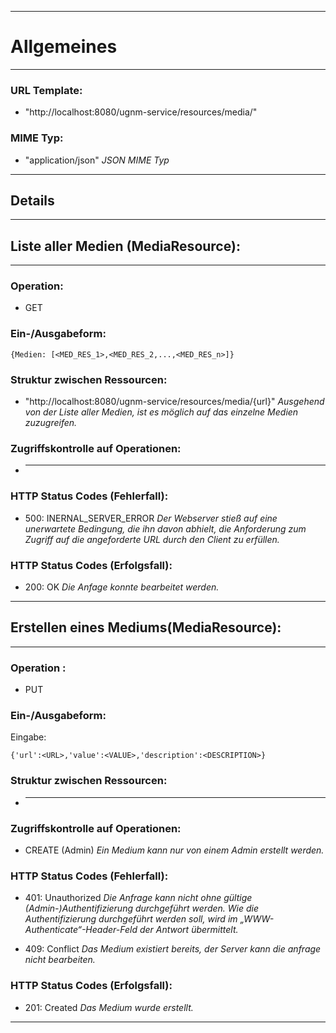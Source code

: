 
---

# Allgemeines #

---



### URL Template: ###
  * "http://localhost:8080/ugnm-service/resources/media/"

### MIME Typ: ###
  * "application/json"
_JSON MIME Typ_




---

## Details ##

---



## Liste aller Medien (MediaResource): ##

---


### Operation: ###
  * GET

### Ein-/Ausgabeform: ###

```
{Medien: [<MED_RES_1>,<MED_RES_2,...,<MED_RES_n>]}
```

### Struktur zwischen Ressourcen: ###
  * "http://localhost:8080/ugnm-service/resources/media/{url}"
_Ausgehend von der Liste aller Medien, ist es möglich auf das einzelne Medien zuzugreifen._

### Zugriffskontrolle auf Operationen: ###
  * ---

### HTTP Status Codes (Fehlerfall): ###
  * 500: INERNAL\_SERVER\_ERROR
_Der Webserver stieß auf eine unerwartete Bedingung, die ihn davon abhielt, die Anforderung zum Zugriff auf die angeforderte URL durch den Client zu erfüllen._

### HTTP Status Codes (Erfolgsfall): ###

  * 200: OK
_Die Anfage konnte bearbeitet werden._


---


## Erstellen eines Mediums(MediaResource): ##

---



### Operation  : ###
  * PUT

### Ein-/Ausgabeform: ###

Eingabe:


```
{'url':<URL>,'value':<VALUE>,'description':<DESCRIPTION>}
```


### Struktur zwischen Ressourcen: ###
  * ---

### Zugriffskontrolle auf Operationen: ###
  * CREATE (Admin)
_Ein Medium kann nur von einem Admin erstellt werden._

### HTTP Status Codes (Fehlerfall): ###

  * 401: Unauthorized
_Die Anfrage kann nicht ohne gültige (Admin-)Authentifizierung durchgeführt werden. Wie die Authentifizierung durchgeführt werden soll, wird im „WWW-Authenticate“-Header-Feld der Antwort übermittelt._

  * 409: Conflict
_Das Medium existiert bereits, der Server kann die anfrage nicht bearbeiten._

### HTTP Status Codes (Erfolgsfall): ###

  * 201: Created
_Das Medium wurde erstellt._


---
